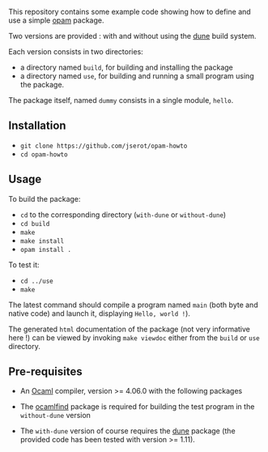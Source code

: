 This repository contains some example code showing how to define and use
a simple [opam](http://opam.ocaml.org) package.

Two versions are provided : with and without using the [dune](https://github.com/ocaml/dune) build
system.

Each version consists in two directories:
* a directory named `build`, for building and installing the package
* a directory named `use`, for building and running a small program using the package.

The package itself, named `dummy` consists in a single module, `hello`.

Installation
------------

  * `git clone https://github.com/jserot/opam-howto`
  * `cd opam-howto`

Usage
-----

To build the package:

* `cd` to the corresponding directory (`with-dune` or `without-dune`)
* `cd build`
* `make` 
* `make install`
* `opam install .`

To test it:

* `cd ../use` 
* `make`

The latest command should compile a program named `main` (both byte and native code) and launch it,
displaying `Hello, world !`).

The generated `html` documentation of the package (not very informative here !) can be viewed by
invoking `make viewdoc` either from the `build` or `use` directory.

Pre-requisites
--------------

* An [Ocaml](http://ocaml.org/docs/install.html) compiler, version >= 4.06.0 with the following packages

* The [ocamlfind](https://opam.ocaml.org/packages/ocamlfind) package is required for building the
  test program in the `without-dune` version

* The `with-dune` version of course requires the [dune](https://opam.ocaml.org/packages/dune)
  package (the provided code has been tested with version >= 1.11).

